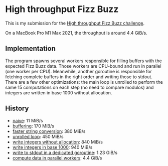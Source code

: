 # High throughput Fizz Buzz

This is my submission for the [High throughput Fizz Buzz challenge](https://codegolf.stackexchange.com/questions/215216/high-throughput-fizz-buzz).

On a MacBook Pro M1 Max 2021, the throughput is around 4.4 GiB/s.

## Implementation

The program spawns several workers responsible for filling buffers with the expected Fizz Buzz data. Those workers are CPU-bound and run in parallel (one worker per CPU). Meanwhile, another goroutine is responsible for fetching complete buffers in the right order and writing those to stdout. There are a few other optimizations: the main loop is unrolled to perform the same 15 computations on each step (no need to compare modulos) and integers are written in base 1000 without allocation.

## History

- [naive](https://github.com/nockty/high-throughput-fizz-buzz/blob/10ae663a72c98860af0b743891d26b8092d5fba4/main.go): 11 MiB/s
- [buffering](https://github.com/nockty/high-throughput-fizz-buzz/blob/bfa3e42fb0b94a3dbd823177f91cd80e8118ffe9/main.go): 170 MiB/s
- [faster string conversion](https://github.com/nockty/high-throughput-fizz-buzz/blob/f579de801e5ee2129f1b8837dbca2930f538e3bc/main.go): 380 MiB/s
- [unrolled loop](https://github.com/nockty/high-throughput-fizz-buzz/blob/fadba2e28ce8f27a455a818fa64c5830aff448dc/main.go): 450 MiB/s
- [write integers without allocation](https://github.com/nockty/high-throughput-fizz-buzz/blob/4032f56bba27aab36b08abb44da2ec56472af2c0/main.go): 840 MiB/s
- [write integers in base 1000](https://github.com/nockty/high-throughput-fizz-buzz/blob/3afa43747ef1d576370fa23833fcb21ebbab9136/main.go): 940 MiB/s
- [write to stdout in a dedicated goroutine](https://github.com/nockty/high-throughput-fizz-buzz/blob/68b2c6f2e1951e55b602e94d56c668a1161dd418/main.go): 1.23 GiB/s
- [compute data in parallel workers](https://github.com/nockty/high-throughput-fizz-buzz/blob/main/main.go): 4.4 GiB/s
